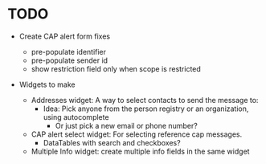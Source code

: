 TODO
====

* Create CAP alert form fixes
  * pre-populate identifier
  * pre-populate sender id
  * show restriction field only when scope is restricted

* Widgets to make
  * Addresses widget: A way to select contacts to send the message to:
    * Idea: Pick anyone from the person registry or an organization, using autocomplete
      * Or just pick a new email or phone number?
  * CAP alert select widget: For selecting reference cap messages.
    * DataTables with search and checkboxes?
  * Multiple Info widget: create multiple info fields in the same widget
